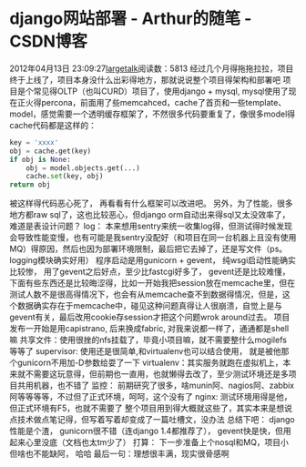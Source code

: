 # django网站部署 - Arthur的随笔 - CSDN博客
2012年04月13日 23:09:27[largetalk](https://me.csdn.net/largetalk)阅读数：5813
经过几个月得拖拖拉拉，项目终于上线了，项目本身没什么出彩得地方，那就说说整个项目得架构和部署吧
项目是个常见得OLTP（也叫CURD）项目了，使用django + mysql, mysql使用了现在正火得percona，前面用了些memcahced，cache了首页和一些template、model，感觉需要一个透明缓存框架了，不然很多代码要重复了，像很多model得cache代码都是这样的：
```python
key = 'xxxx'
obj = cache.get(key)
if obj is None:
    obj = model.objects.get(...)
    cache.set(key, obj)
return obj
```
被这样得代码恶心死了， 再看看有什么框架可以改进吧。
另外，为了性能，很多地方都raw sql了，这也比较恶心，但django orm自动出来得sql又太没效率了，难道是表设计问题？
log： 本来想用sentry来统一收集log得，但测试得时候发现会导致性能变慢，也有可能是我sentry没配好（和项目在同一台机器上且没有使用MQ）得原因，然后也因为部署环境限制，最后把它去掉了，还是写文件（ps。logging模块确实好用）
程序启动是用gunicorn + gevent， 纯wsgi启动性能确实比较惨， 用了gevent之后好点，至少比fastcgi好多了， gevent还是比较难懂，下面有些东西还是比较晦涩得，比如一开始我把session放在memcache里，但在测试人数不是很高得情况下，也会有从memcache查不到数据得情况，但是，这个数据确实存在于memcache中，碰见这种问题真得让人很崩溃，自觉上是与gevent有关，最后改用cookie存session才把这个问题wrok around过去。
项目发布一开始是用capistrano, 后来换成fabric, 对我来说都一样了，通通都是shell嘛
共享文件：使用很挫的nfs挂载了，毕竟小项目嘛，就不需要整什么mogilefs 等等了
supervisor: 使用还是很简单,和virtualenv也可以结合使用， 就是被他那个gunicorn不用加-D参数给耍了一下
virtualenv：其实服务就跑在虚拟机上，本来就不需要这玩意得，但前期也一直用，也就懒得去改了，至少测试环境还是多项目共用机器，也不错了
监控： 前期研究了很多，啥munin阿、nagios阿、zabbix阿等等等等，不过但了正式环境，呵呵，这个没有了
nginx: 测试环境用得是他，但正式环境有F5，也就不需要了
整个项目用到得大概就这些了，其实本来是想说点技术做点笔记得，但写着写着却变成了一篇吐槽文，没办法
总结下吧： django性能是个渣， gunicorn很不错（连django 1.4都推荐了）， gevent快是快，但用起来心里没底（文档也太tm少了）
打算： 下一步准备上个nosql和MQ，项目小但啥也不能缺阿， 哈哈
最后一句：理想很丰满，现实很骨感啊

